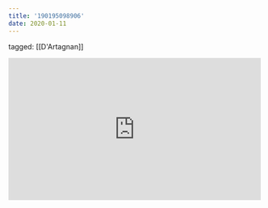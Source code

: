 ```yaml
---
title: '190195098906'
date: 2020-01-11
---
```

tagged: [[D'Artagnan]]
<iframe allow="accelerometer; autoplay; clipboard-write; encrypted-media; gyroscope; picture-in-picture" allowfullscreen="" frameborder="0" height="281" id="youtube_iframe" src="https://www.youtube.com/embed/WiR-5swzlvE?feature=oembed&amp;enablejsapi=1&amp;origin=https://safe.txmblr.com&amp;wmode=opaque" width="500"></iframe>